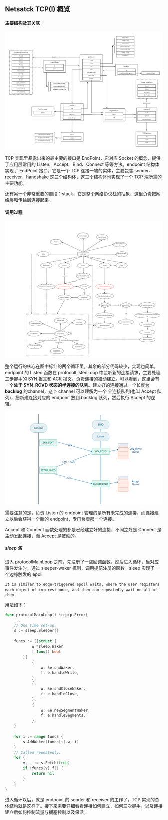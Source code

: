 ## Netsatck TCP(I) 概览

#### 主要结构及其关联

![](../images/tcp_struct_map.png)

TCP 实现里暴露出来的最主要的接口是 EndPoint，它对应 Socket 的概念，提供了应用层常用的 Listen、Accept、Bind、Connect 等等方法。endpoint 结构体实现了 EndPoint 接口，它是一个 TCP 连接一端的实体，主要包含 sender、receiver、handshake 这三个结构体，这三个结构体也实现了一个 TCP 端所需的主要功能。

还有另一个非常重要的自段：stack，它是整个网络协议栈的抽象，这里负责把网络层和传输层连接起来。

#### 调用过程

![](../images/tcp_process.png)

整个运行的核心在图中标红的两个循环里，其余的部分代码较少，实现也简单。endpoint 的 Listen 函数在 protocolListenLoop 中监听新的连接请求，主要处理三步握手的 SYN 报文和 ACK 报文，负责连接的被动建立。可以看到，这里会有一个**处于 SYN_RCVD 状态的半连接的队列**。建立好的连接通过一个长度为 **backlog** 的channel，这个 channel 可以理解为一个 全连接队列(也叫 Accept 队列)，把新建连接对应的 endpoint 放到 backlog 队列，然后执行 Accept 的逻辑。

![](../images/handshake.png)

需要注意的是，负责 Listen 的 endpoint 管理的是所有未完成的连接，而连接建立以后会获得一个新的 endpoint，专门负责那一个连接。

Accept 和 Connect 函数处理的都是已经建立好的连接，不同之处是 Connect 是主动发起连接，而 Accept 是被动的。

##### sleep 包

进入 protocolMainLoop 之前，先注册了一些回调函数，然后进入循环，当对应事件发生时，通过 sleeper-waker 机制，调用提前注册的函数。sleep 实现了一个边缘触发的 epoll

````
It is similar to edge-triggered epoll waits, where the user registers each object of interest once, and then can repeatedly wait on all of them.
````

用法如下：

```go
func protocolMainLoop() *tcpip.Error{
    ...
    // One time set-up.
    s := sleep.Sleeper{}

    funcs := []struct {
            w *sleep.Waker
            f func() bool
        }{
            {
                w: &e.sndWaker,
                f: e.handleWrite,
            },
            {
                w: &e.sndCloseWaker,
                f: e.handleClose,
            },
            {
                w: &e.newSegmentWaker,
                f: e.handleSegments,
            },
    }

    for i := range funcs {
        s.AddWaker(funcs[i].w, i)
    }
    // Called repeatedly.
    for {
        v, _ := s.Fetch(true)
        if !funcs[v].f() {
            return nil
        }
    }   
}
```

进入循环以后，就是 endpoint 的 sender 和 receiver 的工作了，TCP 实现的总体结构就是这样了。接下来需要仔细看看连接如何建立，如何三次握手，以及连接建立后如何控制流量与拥塞控制以及保活。

